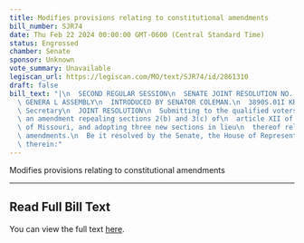 ```yaml
---
title: Modifies provisions relating to constitutional amendments
bill_number: SJR74
date: Thu Feb 22 2024 00:00:00 GMT-0600 (Central Standard Time)
status: Engrossed
chamber: Senate
sponsor: Unknown
vote_summary: Unavailable
legiscan_url: https://legiscan.com/MO/text/SJR74/id/2861310
draft: false
bill_text: "|\n  SECOND REGULAR SESSION\n  SENATE JOINT RESOLUTION NO. 74\n  102ND\
  \ GENERA L ASSEMBLY\n  INTRODUCED BY SENATOR COLEMAN.\n  3890S.01I KRISTINA MARTIN,\
  \ Secretary\n  JOINT RESOLUTION\n  Submitting to the qualified voters of Missouri,\
  \ an amendment repealing sections 2(b) and 3(c) of\n  article XII of the Constitution\
  \ of Missouri, and adopting three new sections in lieu\n  thereof relating to constitutional\
  \ amendments.\n  Be it resolved by the Senate, the House of Representatives concurring\
  \ therein:"
---
```

Modifies provisions relating to constitutional amendments

---

## Read Full Bill Text

You can view the full text [here](https://legiscan.com/MO/text/SJR74/id/2861310).
